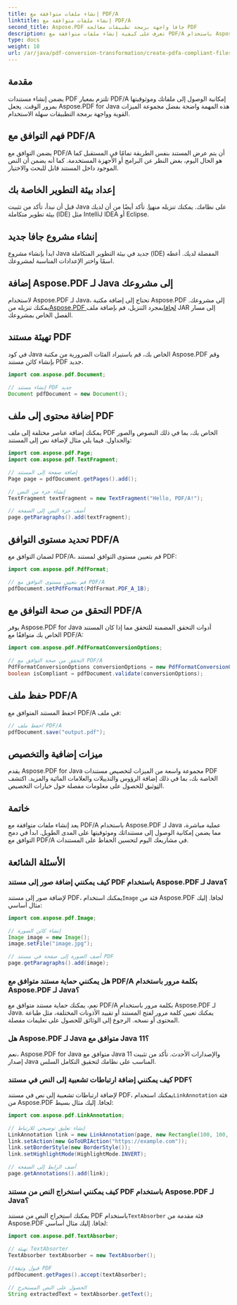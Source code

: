```yaml
---
title: إنشاء ملفات متوافقة مع PDF/A
linktitle: إنشاء ملفات متوافقة مع PDF/A
second_title: Aspose.PDF جافا واجهة برمجة تطبيقات معالجة PDF
description: تعرف على كيفية إنشاء ملفات متوافقة مع PDF/A باستخدام Aspose.PDF لـ Java. دليل خطوة بخطوة مع أمثلة التعليمات البرمجية لملفات PDF المتوافقة مع معايير الصناعة.
type: docs
weight: 18
url: /ar/java/pdf-conversion-transformation/create-pdfa-compliant-files/
---
```


## مقدمة

يضمن إنشاء مستندات PDF تلتزم بمعيار PDF/A إمكانية الوصول إلى ملفاتك وموثوقيتها بمرور الوقت. يجعل Aspose.PDF for Java هذه المهمة واضحة بفضل مجموعة الميزات القوية وواجهة برمجة التطبيقات سهلة الاستخدام.

## فهم التوافق مع PDF/A

يضمن التوافق مع PDF/A أن يتم عرض المستند بنفس الطريقة تمامًا في المستقبل كما هو الحال اليوم، بغض النظر عن البرامج أو الأجهزة المستخدمة. كما أنه يضمن أن النص الموجود داخل المستند قابل للبحث والاختيار.

## إعداد بيئة التطوير الخاصة بك

 قبل أن نبدأ، تأكد من تثبيت Java على نظامك. يمكنك تنزيله من[هنا](https://www.java.com/download/). تأكد أيضًا من أن لديك بيئة تطوير متكاملة (IDE) مثل IntelliJ IDEA أو Eclipse.

## إنشاء مشروع جافا جديد

ابدأ بإنشاء مشروع Java جديد في بيئة التطوير المتكاملة (IDE) المفضلة لديك. أعطه اسمًا واختر الإعدادات المناسبة لمشروعك.

## إضافة Aspose.PDF لـ Java إلى مشروعك

 لاستخدام Aspose.PDF لـ Java، تحتاج إلى إضافة مكتبة Aspose.PDF إلى مشروعك. يمكنك تنزيله من[Aspose.PDF لجافا](https://releases.aspose.com/pdf/java/)بمجرد التنزيل، قم بإضافة ملف JAR إلى مسار الفصل الخاص بمشروعك.

## تهيئة مستند PDF

في كود Java الخاص بك، قم باستيراد الفئات الضرورية من مكتبة Aspose.PDF وقم بإنشاء كائن مستند PDF جديد.

```java
import com.aspose.pdf.Document;

// إنشاء مستند PDF جديد
Document pdfDocument = new Document();
```

## إضافة محتوى إلى ملف PDF

يمكنك إضافة عناصر مختلفة إلى ملف PDF الخاص بك، بما في ذلك النصوص والصور والجداول. فيما يلي مثال لإضافة نص إلى المستند:

```java
import com.aspose.pdf.Page;
import com.aspose.pdf.TextFragment;

// إضافة صفحة إلى المستند
Page page = pdfDocument.getPages().add();

// إنشاء جزء من النص
TextFragment textFragment = new TextFragment("Hello, PDF/A!");

// أضف جزء النص إلى الصفحة
page.getParagraphs().add(textFragment);
```

## تحديد مستوى التوافق PDF/A

لضمان التوافق مع PDF/A، قم بتعيين مستوى التوافق لمستند PDF:

```java
import com.aspose.pdf.PdfFormat;

// قم بتعيين مستوى التوافق مع PDF/A
pdfDocument.setPdfFormat(PdfFormat.PDF_A_1B);
```

## التحقق من صحة التوافق مع PDF/A

يوفر Aspose.PDF for Java أدوات التحقق المضمنة للتحقق مما إذا كان المستند الخاص بك متوافقًا مع PDF/A:

```java
import com.aspose.pdf.PdfFormatConversionOptions;

// التحقق من صحة التوافق مع PDF/A
PdfFormatConversionOptions conversionOptions = new PdfFormatConversionOptions(PdfFormat.PDF_A_1B, new PdfFormatConversionOptions(), 1000);
boolean isCompliant = pdfDocument.validate(conversionOptions);
```

## حفظ ملف PDF/A

احفظ المستند المتوافق مع PDF/A في ملف:

```java
// احفظ ملف PDF/A
pdfDocument.save("output.pdf");
```

## ميزات إضافية والتخصيص

يقدم Aspose.PDF for Java مجموعة واسعة من الميزات لتخصيص مستندات PDF الخاصة بك، بما في ذلك إضافة الرؤوس والتذييلات والعلامات المائية والمزيد. اكتشف ال[توثيق](https://reference.aspose.com/pdf/java/) للحصول على معلومات مفصلة حول خيارات التخصيص.

## خاتمة

يعد إنشاء ملفات متوافقة مع PDF/A باستخدام Aspose.PDF لـ Java عملية مباشرة، مما يضمن إمكانية الوصول إلى مستنداتك وموثوقيتها على المدى الطويل. ابدأ في دمج التوافق مع PDF/A في مشاريعك اليوم لتحسين الحفاظ على المستندات.

## الأسئلة الشائعة

### كيف يمكنني إضافة صور إلى مستند PDF باستخدام Aspose.PDF لـ Java؟

 لإضافة صور إلى مستند PDF، يمكنك استخدام`Image` فئة من Aspose.PDF لجافا. إليك مثال أساسي:

```java
import com.aspose.pdf.Image;

// إنشاء كائن الصورة
Image image = new Image();
image.setFile("image.jpg");

// أضف الصورة إلى صفحة في مستند PDF
page.getParagraphs().add(image);
```

### هل يمكنني حماية مستند متوافق مع PDF/A بكلمة مرور باستخدام Aspose.PDF لـ Java؟

نعم، يمكنك حماية مستند متوافق مع PDF/A بكلمة مرور باستخدام Aspose.PDF لـ Java. يمكنك تعيين كلمة مرور لفتح المستند أو تقييد الأذونات المختلفة، مثل طباعة المحتوى أو نسخه. الرجوع إلى الوثائق للحصول على تعليمات مفصلة.

### هل Aspose.PDF لـ Java متوافق مع Java 11؟

نعم، Aspose.PDF for Java متوافق مع Java 11 والإصدارات الأحدث. تأكد من تثبيت إصدار Java المناسب على نظامك لتحقيق التكامل السلس.

### كيف يمكنني إضافة ارتباطات تشعبية إلى النص في مستند PDF؟

 لإضافة ارتباطات تشعبية إلى نص في مستند PDF، يمكنك استخدام`LinkAnnotation` فئة من Aspose.PDF لجافا. إليك مثال بسيط:

```java
import com.aspose.pdf.LinkAnnotation;

// إنشاء تعليق توضيحي للارتباط
LinkAnnotation link = new LinkAnnotation(page, new Rectangle(100, 100, 200, 120));
link.setAction(new GoToURIAction("https://example.com"));
link.setBorderStyle(new BorderStyle());
link.setHighlightMode(HighlightMode.INVERT);

// أضف الرابط إلى الصفحة
page.getAnnotations().add(link);
```

### كيف يمكنني استخراج النص من مستند PDF باستخدام Aspose.PDF لـ Java؟

 يمكنك استخراج النص من مستند PDF باستخدام`TextAbsorber` فئة مقدمة من Aspose.PDF لجافا. إليك مثال أساسي:

```java
import com.aspose.pdf.TextAbsorber;

// تهيئة TextAbsorter
TextAbsorber textAbsorber = new TextAbsorber();

//قبول وثيقة PDF
pdfDocument.getPages().accept(textAbsorber);

// الحصول على النص المستخرج
String extractedText = textAbsorber.getText();
```
